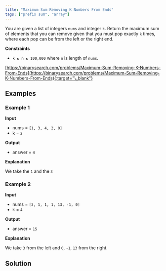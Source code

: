 ```yaml
---
title: "Maximum Sum Removing K Numbers From Ends"
tags: ["prefix sum", "array"]
---
```


You are given a list of integers `nums` and integer `k`. Return the maximum sum of elements that you can remove given that you must pop exactly `k` times, where each pop can be from the left or the right end.

**Constraints**

- `k ≤ n ≤ 100,000` where `n` is length of `nums`.

[https://binarysearch.com/problems/Maximum-Sum-Removing-K-Numbers-From-Ends](https://binarysearch.com/problems/Maximum-Sum-Removing-K-Numbers-From-Ends){:target="\_blank"}

## Examples

### Example 1

**Input**

- nums = `[1, 3, 4, 2, 0]`
- k = `2`

**Output**

- answer = `4`

**Explanation**

We take the `1` and the `3`

### Example 2

**Input**

- nums = `[3, 1, 1, 1, 13, -1, 0]`
- k = `4`

**Output**

- answer = `15`

**Explanation**

We take `3` from the left and `0`, `-1`, `13` from the right.

## Solution

<script src="https://gist.github.com/yaeba/16da7be5123724fcf6eccc25581cef5a.js?file=Maximum-Sum-Removing-K-Numbers-From-Ends.cpp"></script>
